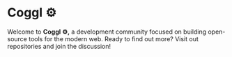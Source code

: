 # Coggl ⚙️
Welcome to **Coggl ⚙️,** a development community focused on building open-source tools for the modern web. Ready to find out more? Visit out repositories and join the discussion!
